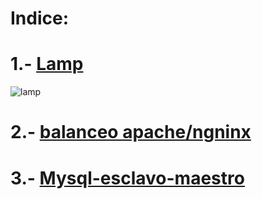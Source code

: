 # Indice:

# 1.- [Lamp](https://github.com/jaimeod010/servidor-de-aplicaciones/tree/main/lamp)
![lamp](https://github.com/jaimeod010/servidor-de-aplicaciones/blob/main/IMAGENES/lamp.jpg)

# 2.- [balanceo apache/ngninx](https://github.com/jaimeod010/servidor-de-aplicaciones/blob/main/balanceo-apache-nginx.md)



# 3.- [Mysql-esclavo-maestro](https://github.com/jaimeod010/servidor-de-aplicaciones/blob/main/mysql-maestro-esclavo.md)
